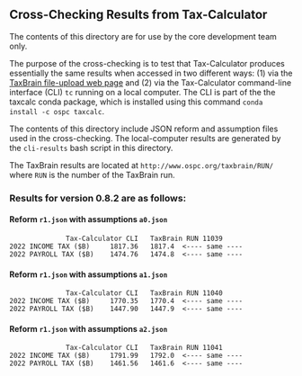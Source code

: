 ## Cross-Checking Results from Tax-Calculator

The contents of this directory are for use by the core development
team only.

The purpose of the cross-checking is to test that Tax-Calculator
produces essentially the same results when accessed in two different
ways: (1) via the [TaxBrain file-upload web
page](http://www.ospc.org/taxbrain/file/) and (2) via the
Tax-Calculator command-line interface (CLI) `tc` running on a local
computer.  The CLI is part of the the taxcalc conda package, which
is installed using this command `conda install -c ospc taxcalc`.

The contents of this directory include JSON reform and assumption
files used in the cross-checking.  The local-computer results are
generated by the `cli-results` bash script in this directory.

The TaxBrain results are located at `http://www.ospc.org/taxbrain/RUN/`
where `RUN` is the number of the TaxBrain run.

### Results for version 0.8.2 are as follows:

#### Reform `r1.json` with assumptions `a0.json`
```
              Tax-Calculator CLI   TaxBrain RUN 11039
2022 INCOME TAX ($B)     1817.36   1817.4  <---- same ----
2022 PAYROLL TAX ($B)    1474.76   1474.8  <---- same ----
```

#### Reform `r1.json` with assumptions `a1.json`
```
              Tax-Calculator CLI   TaxBrain RUN 11040
2022 INCOME TAX ($B)     1770.35   1770.4  <---- same ----
2022 PAYROLL TAX ($B)    1447.90   1447.9  <---- same ----
```

#### Reform `r1.json` with assumptions `a2.json`
```
              Tax-Calculator CLI   TaxBrain RUN 11041
2022 INCOME TAX ($B)     1791.99   1792.0  <---- same ----
2022 PAYROLL TAX ($B)    1461.56   1461.6  <---- same ----
```
